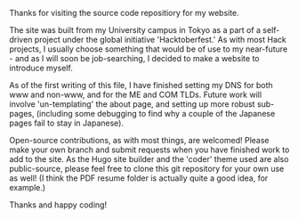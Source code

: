 Thanks for visiting the source code repositiory for my website.

The site was built from my University campus in Tokyo as a part of a self-driven project under the global initiative 'Hacktoberfest.'
As with most Hack projects, I usually choose something that would be of use to my near-future - and as I will soon be job-searching, I decided to make a website to introduce myself.

As of the first writing of this file, I have finished setting my DNS for both www and non-www, and for the ME and COM TLDs.
Future work will involve 'un-templating' the about page, and setting up more robust sub-pages, (including some debugging to find why a couple of the Japanese pages fail to stay in Japanese).

Open-source contributions, as with most things, are welcomed! Please make your own branch and submit requests when you have finished work to add to the site.
As the Hugo site builder and the 'coder' theme used are also public-source, please feel free to clone this git repository for your own use as well!
(I think the PDF resume folder is actually quite a good idea, for example.)

Thanks and happy coding!
